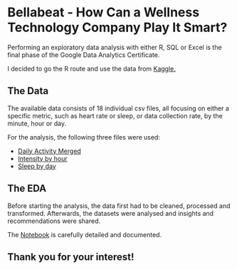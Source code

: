 # Bellabeat - How Can a Wellness Technology Company Play It Smart?

Performing an exploratory data analysis with either R, SQL or Excel is the final phase of the Google Data Analytics Certificate. 

I decided to go the R route and use the data from [Kaggle.](https://www.kaggle.com/arashnic/fitbit)

## The Data

The available data consists of 18 individual csv files, all focusing on either a specific metric, such as heart rate or sleep, or data collection rate, by the minute, hour or day.

For the analysis, the following three files were used:
* [Daily Activity Merged](https://github.com/zangerls/Bellabeat/blob/main/dailyActivity_merged.csv)
* [Intensity by hour](https://github.com/zangerls/Bellabeat/blob/main/hourlyIntensities_merged.csv)
* [Sleep by day](https://github.com/zangerls/Bellabeat/blob/main/sleepDay_merged.csv)

## The EDA

Before starting the analysis, the data first had to be cleaned, processed and transformed. Afterwards, the datasets were analysed and insights and recommendations were shared.

The [Notebook](https://github.com/zangerls/Bellabeat/blob/main/bellabeat.ipynb) is carefully detailed and documented.

## Thank you for your interest!
